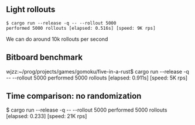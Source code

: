 ## Light rollouts

```
$ cargo run --release -q -- --rollout 5000
performed 5000 rollouts [elapsed: 0.516s] [speed: 9K rps]
```

We can do around 10k rollouts per second

## Bitboard benchmark

wjzz:~/prog/projects/games/gomoku/five-in-a-rust$ cargo run --release -q -- --rollout 5000
performed 5000 rollouts [elapsed: 0.911s] [speed: 5K rps]

## Time comparison: no randomization

$ cargo run --release -q -- --rollout 5000
performed 5000 rollouts [elapsed: 0.233] [speed: 21K rps]
